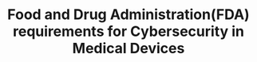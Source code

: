 ---
title: "Food and Drug Administration(FDA) requirements for Cybersecurity in Medical Devices"
description: "Ensures that manufacturers of cyber devices provide a software bill of materials (SBOM) for the commercial, open-source, and off-the-shelf software components contained within the device. Forces manufacturers of cyber devices to make available postmarket updates and patches to the device and related systems to address vulnerabilities. Requires manufacturers of cyber devices to submit plans to manage vulnerabilities and exploits as part of their premarket submissions.
"
url-link: "https://www.fda.gov/regulatory-information/search-fda-guidance-documents/cybersecurity-medical-devices-refuse-accept-policy-cyber-devices-and-related-systems-under-section"
type: "HTML"
gov-only: "false"
is-external: "true"
publication-date: "March 30, 2023"
reading-time: "5"
resource-type: "Guidance"
filter: "p-filter"
audience: "security-compliance"
branded-offerings: "acquisition-policy-it-category"
---